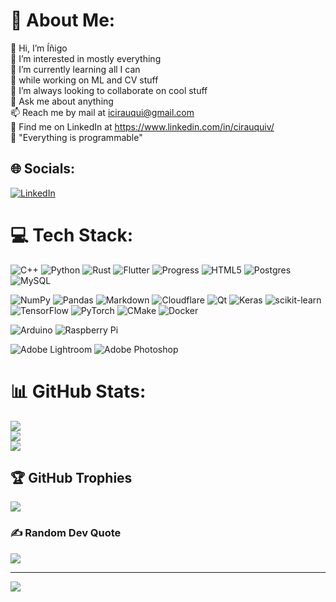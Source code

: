 # 💫 About Me:
👋 Hi, I’m Íñigo<br>👀 I’m interested in mostly everything<br>🌱 I’m currently learning all I can<br>🔭 while working on ML and CV stuff<br>👯 I’m always looking to collaborate on cool stuff<br>💬 Ask me about anything<br>📫 Reach me by mail at icirauqui@gmail.com<br>:link: Find me on LinkedIn at https://www.linkedin.com/in/cirauquiv/<br>:speech_balloon: "Everything is programmable"<br>


## 🌐 Socials:
[![LinkedIn](https://img.shields.io/badge/LinkedIn-%230077B5.svg?logo=linkedin&logoColor=white)](https://linkedin.com/in/cirauquiv) 

# 💻 Tech Stack:
![C++](https://img.shields.io/badge/c++-%2300599C.svg?style=flat&logo=c%2B%2B&logoColor=white) 
![Python](https://img.shields.io/badge/python-3670A0?style=flat&logo=python&logoColor=ffdd54) 
![Rust](https://img.shields.io/badge/rust-%23000000.svg?style=flat&logo=rust&logoColor=white)
![Flutter](https://img.shields.io/badge/flutter-%23555555.svg?style=flat&logo=flutter&logoColor=blue)
![Progress](https://img.shields.io/badge/-Progress-brightgreen.svg?style=flat&logo=progress&logoColor=white)
![HTML5](https://img.shields.io/badge/html5-%23E34F26.svg?style=flat&logo=html5&logoColor=white)
![Postgres](https://img.shields.io/badge/postgres-%23316192.svg?style=flat&logo=postgresql&logoColor=white) 
![MySQL](https://img.shields.io/badge/mysql-%2300f.svg?style=flat&logo=mysql&logoColor=white)

![NumPy](https://img.shields.io/badge/numpy-%23013243.svg?style=flat&logo=numpy&logoColor=white) 
![Pandas](https://img.shields.io/badge/pandas-%23150458.svg?style=flat&logo=pandas&logoColor=white) 
![Markdown](https://img.shields.io/badge/markdown-%23000000.svg?style=flat&logo=markdown&logoColor=white) 
![Cloudflare](https://img.shields.io/badge/Cloudflare-F38020?style=flat&logo=Cloudflare&logoColor=white) 
![Qt](https://img.shields.io/badge/Qt-%23217346.svg?style=flat&logo=Qt&logoColor=white) 
![Keras](https://img.shields.io/badge/Keras-%23D00000.svg?style=flat&logo=Keras&logoColor=white) 
![scikit-learn](https://img.shields.io/badge/scikit--learn-%23F7931E.svg?style=flat&logo=scikit-learn&logoColor=white) 
![TensorFlow](https://img.shields.io/badge/TensorFlow-%23FF6F00.svg?style=flat&logo=TensorFlow&logoColor=white) 
![PyTorch](https://img.shields.io/badge/PyTorch-%23EE4C2C.svg?style=flat&logo=PyTorch&logoColor=white) 
![CMake](https://img.shields.io/badge/CMake-%23008FBA.svg?style=flat&logo=cmake&logoColor=white) 
![Docker](https://img.shields.io/badge/docker-%230db7ed.svg?style=flat&logo=docker&logoColor=white) 

![Arduino](https://img.shields.io/badge/-Arduino-00979D?style=flat&logo=Arduino&logoColor=white) 
![Raspberry Pi](https://img.shields.io/badge/-RaspberryPi-C51A4A?style=flat&logo=Raspberry-Pi)

![Adobe Lightroom](https://img.shields.io/badge/Adobe%20Lightroom-31A8FF.svg?style=flat&logo=Adobe%20Lightroom&logoColor=white) 
![Adobe Photoshop](https://img.shields.io/badge/adobephotoshop-%2331A8FF.svg?style=flat&logo=adobephotoshop&logoColor=white)

# 📊 GitHub Stats:
![](https://github-readme-stats.vercel.app/api?username=icirauqui&theme=default&hide_border=false&include_all_commits=true&count_private=true)<br/>
![](https://github-readme-streak-stats.herokuapp.com/?user=icirauqui&theme=default&hide_border=false)<br/>
![](https://github-readme-stats.vercel.app/api/top-langs/?username=icirauqui&theme=default&hide_border=false&include_all_commits=true&count_private=true&layout=compact)

## 🏆 GitHub Trophies
![](https://github-profile-trophy.vercel.app/?username=icirauqui&theme=onestar&no-frame=true&no-bg=true&margin-w=4)

### ✍️ Random Dev Quote
![](https://quotes-github-readme.vercel.app/api?type=vetical&theme=radical)

---
[![](https://visitcount.itsvg.in/api?id=icirauqui&icon=0&color=0)](https://visitcount.itsvg.in)

<!-- Proudly created with GPRM ( https://gprm.itsvg.in ) -->




<!---

- 👋 Hi, I’m @icirauqui
- 👀 I’m interested in everything
- 🌱 I’m currently learning all I can
- 💞️ I’m looking to collaborate on cool stuff
- 📫 Reach me by mail at icirauqui@gmail.com
- :link: Find me in LinkedIn at https://www.linkedin.com/in/cirauquiv/
--->



<!---
icirauqui/icirauqui is a ✨ special ✨ repository because its `README.md` (this file) appears on your GitHub profile.
You can click the Preview link to take a look at your changes.
--->
